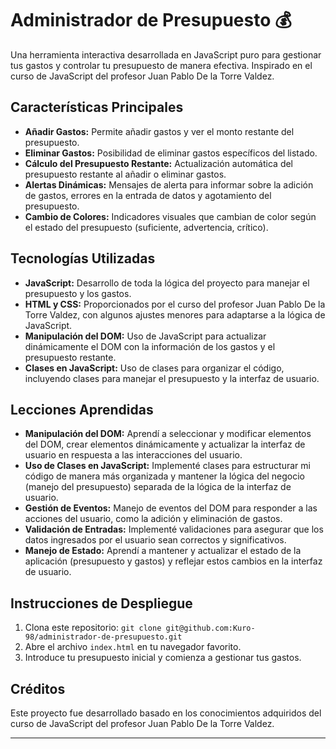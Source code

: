 # Administrador de Presupuesto 💰

Una herramienta interactiva desarrollada en JavaScript puro para gestionar tus gastos y controlar tu presupuesto de manera efectiva. Inspirado en el curso de JavaScript del profesor Juan Pablo De la Torre Valdez.

## Características Principales

- **Añadir Gastos:** Permite añadir gastos y ver el monto restante del presupuesto.
- **Eliminar Gastos:** Posibilidad de eliminar gastos específicos del listado.
- **Cálculo del Presupuesto Restante:** Actualización automática del presupuesto restante al añadir o eliminar gastos.
- **Alertas Dinámicas:** Mensajes de alerta para informar sobre la adición de gastos, errores en la entrada de datos y agotamiento del presupuesto.
- **Cambio de Colores:** Indicadores visuales que cambian de color según el estado del presupuesto (suficiente, advertencia, crítico).

## Tecnologías Utilizadas

- **JavaScript:** Desarrollo de toda la lógica del proyecto para manejar el presupuesto y los gastos.
- **HTML y CSS:** Proporcionados por el curso del profesor Juan Pablo De la Torre Valdez, con algunos ajustes menores para adaptarse a la lógica de JavaScript.
- **Manipulación del DOM:** Uso de JavaScript para actualizar dinámicamente el DOM con la información de los gastos y el presupuesto restante.
- **Clases en JavaScript:** Uso de clases para organizar el código, incluyendo clases para manejar el presupuesto y la interfaz de usuario.

## Lecciones Aprendidas

- **Manipulación del DOM:** Aprendí a seleccionar y modificar elementos del DOM, crear elementos dinámicamente y actualizar la interfaz de usuario en respuesta a las interacciones del usuario.
- **Uso de Clases en JavaScript:** Implementé clases para estructurar mi código de manera más organizada y mantener la lógica del negocio (manejo del presupuesto) separada de la lógica de la interfaz de usuario.
- **Gestión de Eventos:** Manejo de eventos del DOM para responder a las acciones del usuario, como la adición y eliminación de gastos.
- **Validación de Entradas:** Implementé validaciones para asegurar que los datos ingresados por el usuario sean correctos y significativos.
- **Manejo de Estado:** Aprendí a mantener y actualizar el estado de la aplicación (presupuesto y gastos) y reflejar estos cambios en la interfaz de usuario.


## Instrucciones de Despliegue

1. Clona este repositorio: `git clone git@github.com:Kuro-98/administrador-de-presupuesto.git`
2. Abre el archivo `index.html` en tu navegador favorito.
3. Introduce tu presupuesto inicial y comienza a gestionar tus gastos.

## Créditos

Este proyecto fue desarrollado basado en los conocimientos adquiridos del curso de JavaScript del profesor Juan Pablo De la Torre Valdez.

---


